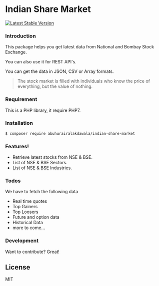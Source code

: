 # Indian Share Market

[![Latest Stable Version](https://img.shields.io/packagist/v/abuhurairalakdawala/indian-share-market.svg)](https://packagist.org/packages/abuhurairalakdawala/indian-share-market)

### Introduction
This package helps you get latest data from National and Bombay Stock Exchange.

You can also use it for REST API's.

You can get the data in JSON, CSV or Array formats.

> The stock market is filled with individuals who know the price of everything, but the value of nothing.

### Requirement

This is a PHP library, it require PHP7.

### Installation
```sh
$ composer require abuhurairalakdawala/indian-share-market
```

### Features!

  - Retrieve latest stocks from NSE & BSE.
  - List of NSE & BSE Sectors.
  - List of NSE & BSE Industries.

### Todos

We have to fetch the following data

 - Real time quotes
 - Top Gainers
 - Top Loosers
 - Future and option data
 - Historical Data
 - more to come...

### Development

Want to contribute? Great!

License
----

MIT